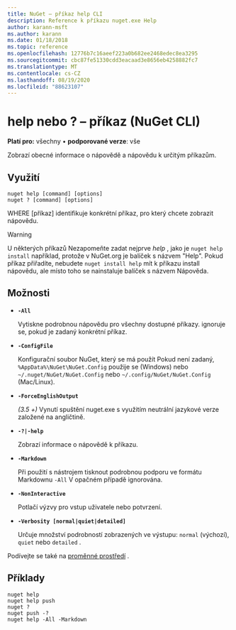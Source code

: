 ```yaml
---
title: NuGet – příkaz help CLI
description: Reference k příkazu nuget.exe Help
author: karann-msft
ms.author: karann
ms.date: 01/18/2018
ms.topic: reference
ms.openlocfilehash: 12776b7c16aeef223a0b682ee2468edec8ea3295
ms.sourcegitcommit: cbc87fe51330cdd3eacaad3e8656eb4258882fc7
ms.translationtype: MT
ms.contentlocale: cs-CZ
ms.lasthandoff: 08/19/2020
ms.locfileid: "88623107"
---
```

# <a name="help-or--command-nuget-cli"></a>help nebo ? – příkaz (NuGet CLI)

**Platí pro:** všechny &bullet; **podporované verze**: vše

Zobrazí obecné informace o nápovědě a nápovědu k určitým příkazům.

## <a name="usage"></a>Využití

```cli
nuget help [command] [options]
nuget ? [command] [options]
```

WHERE [příkaz] identifikuje konkrétní příkaz, pro který chcete zobrazit nápovědu.

> [!Warning]
> U některých příkazů Nezapomeňte zadat nejprve *help* , jako je `nuget help install` například, protože v NuGet.org je balíček s názvem "Help". Pokud příkaz přiřadíte, nebudete `nuget install help` mít k příkazu install nápovědu, ale místo toho se nainstaluje balíček s názvem Nápověda.

## <a name="options"></a>Možnosti

- **`-All`**

  Vytiskne podrobnou nápovědu pro všechny dostupné příkazy. ignoruje se, pokud je zadaný konkrétní příkaz.

- **`-ConfigFile`**

  Konfigurační soubor NuGet, který se má použít Pokud není zadaný, `%AppData%\NuGet\NuGet.Config` použije se (Windows) nebo `~/.nuget/NuGet/NuGet.Config` nebo `~/.config/NuGet/NuGet.Config` (Mac/Linux).

- **`-ForceEnglishOutput`**

  *(3.5 +)* Vynutí spuštění nuget.exe s využitím neutrální jazykové verze založené na angličtině.

- **`-?|-help`**

  Zobrazí informace o nápovědě k příkazu.

- **`-Markdown`**

  Při použití s nástrojem tisknout podrobnou podporu ve formátu Markdownu `-All` V opačném případě ignorována.

- **`-NonInteractive`**

  Potlačí výzvy pro vstup uživatele nebo potvrzení.

- **`-Verbosity [normal|quiet|detailed]`**

  Určuje množství podrobností zobrazených ve výstupu: `normal` (výchozí), `quiet` nebo `detailed` .

Podívejte se také na [proměnné prostředí](cli-ref-environment-variables.md) .

## <a name="examples"></a>Příklady

```cli
nuget help
nuget help push
nuget ?
nuget push -?
nuget help -All -Markdown
```
